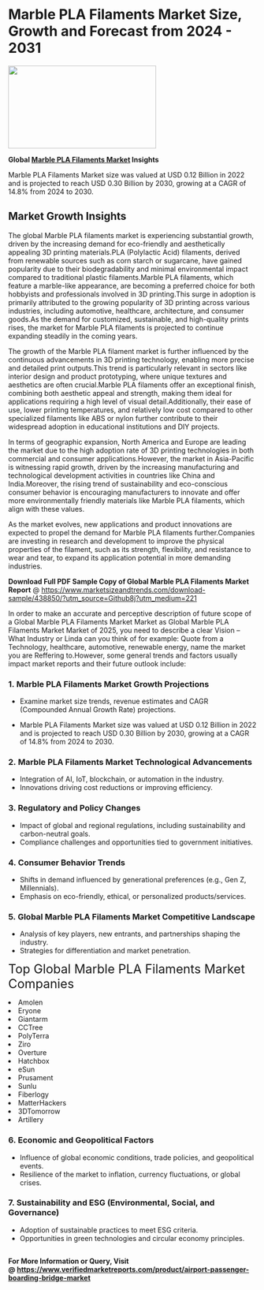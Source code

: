 <H1>Marble PLA Filaments Market Size, Growth and Forecast from 2024 - 2031</H1><img class="aligncenter size-medium wp-image-584254" src="https://thirdeyenews.in/wp-content/uploads/2024/09/Global-Market-Research-300x168.jpeg" alt="" width="300" height="168" /><p><strong>Global&nbsp;<a href="https://www.marketsizeandtrends.com/download-sample/438850/?utm_source=Github8j?utm_medium=221">Marble PLA Filaments Market</a> Insights</strong></p><p>Marble PLA Filaments Market size was valued at USD 0.12 Billion in 2022 and is projected to reach USD 0.30 Billion by 2030, growing at a CAGR of 14.8% from 2024 to 2030.</p><p><h2>Market Growth Insights</h2> The global Marble PLA filaments market is experiencing substantial growth, driven by the increasing demand for eco-friendly and aesthetically appealing 3D printing materials.PLA (Polylactic Acid) filaments, derived from renewable sources such as corn starch or sugarcane, have gained popularity due to their biodegradability and minimal environmental impact compared to traditional plastic filaments.Marble PLA filaments, which feature a marble-like appearance, are becoming a preferred choice for both hobbyists and professionals involved in 3D printing.This surge in adoption is primarily attributed to the growing popularity of 3D printing across various industries, including automotive, healthcare, architecture, and consumer goods.As the demand for customized, sustainable, and high-quality prints rises, the market for Marble PLA filaments is projected to continue expanding steadily in the coming years. <p>The growth of the Marble PLA filament market is further influenced by the continuous advancements in 3D printing technology, enabling more precise and detailed print outputs.This trend is particularly relevant in sectors like interior design and product prototyping, where unique textures and aesthetics are often crucial.Marble PLA filaments offer an exceptional finish, combining both aesthetic appeal and strength, making them ideal for applications requiring a high level of visual detail.Additionally, their ease of use, lower printing temperatures, and relatively low cost compared to other specialized filaments like ABS or nylon further contribute to their widespread adoption in educational institutions and DIY projects.</p> <p>In terms of geographic expansion, North America and Europe are leading the market due to the high adoption rate of 3D printing technologies in both commercial and consumer applications.However, the market in Asia-Pacific is witnessing rapid growth, driven by the increasing manufacturing and technological development activities in countries like China and India.Moreover, the rising trend of sustainability and eco-conscious consumer behavior is encouraging manufacturers to innovate and offer more environmentally friendly materials like Marble PLA filaments, which align with these values.</p> <p>As the market evolves, new applications and product innovations are expected to propel the demand for Marble PLA filaments further.Companies are investing in research and development to improve the physical properties of the filament, such as its strength, flexibility, and resistance to wear and tear, to expand its application potential in more demanding industries.</p> <p></p><p><span class=""><strong>Download Full PDF Sample Copy of Global Marble PLA Filaments Market Report</strong> @ <a href="https://www.marketsizeandtrends.com/download-sample/438850/?utm_source=Github8j?utm_medium=221" target="_blank">https://www.marketsizeandtrends.com/download-sample/438850/?utm_source=Github8j?utm_medium=221</a></span></p><p>In order to make an accurate and perceptive description of future scope of a Global&nbsp;Marble PLA Filaments Market Market as Global&nbsp;Marble PLA Filaments Market Market of 2025, you need to describe a clear Vision &ndash; What Industry or Linda can you think of for example: Quote from a Technology, healthcare, automotive, renewable energy, name the market you are Reffering to.However, some general trends and factors usually impact market reports and their future outlook include:</p><h3>1.&nbsp;<strong>Marble PLA Filaments Market Growth Projections</strong></h3><ul><li>Examine market size trends, revenue estimates and CAGR (Compounded Annual Growth Rate) projections.</li><li><p>Marble PLA Filaments Market size was valued at USD 0.12 Billion in 2022 and is projected to reach USD 0.30 Billion by 2030, growing at a CAGR of 14.8% from 2024 to 2030.</p></li></ul><h3>2.&nbsp;<strong>Marble PLA Filaments Market Technological Advancements</strong></h3><ul><li>Integration of AI, IoT, blockchain, or automation in the industry.</li><li>Innovations driving cost reductions or improving efficiency.</li></ul><h3>3.&nbsp;<strong>Regulatory and Policy Changes</strong></h3><ul><li>Impact of global and regional regulations, including sustainability and carbon-neutral goals.</li><li>Compliance challenges and opportunities tied to government initiatives.</li></ul><h3>4.&nbsp;<strong>Consumer Behavior Trends</strong></h3><ul><li>Shifts in demand influenced by generational preferences (e.g., Gen Z, Millennials).</li><li>Emphasis on eco-friendly, ethical, or personalized products/services.</li></ul><h3>5.&nbsp;<strong>Global Marble PLA Filaments Market Competitive Landscape</strong></h3><ul><li>Analysis of key players, new entrants, and partnerships shaping the industry.</li><li>Strategies for differentiation and market penetration.</li></ul><p data-pm-slice="1 1 []"><span style="color: inherit; font-family: inherit; font-size: 25px;">Top Global Marble PLA Filaments Market Companies</span></p><div class="" data-test-id=""><p><li>Amolen</li><li> Eryone</li><li> Giantarm</li><li> CCTree</li><li> PolyTerra</li><li> Ziro</li><li> Overture</li><li> Hatchbox</li><li> eSun</li><li> Prusament</li><li> Sunlu</li><li> Fiberlogy</li><li> MatterHackers</li><li> 3DTomorrow</li><li> Artillery</li></p></div><h3>6.&nbsp;<strong>Economic and Geopolitical Factors</strong></h3><ul><li>Influence of global economic conditions, trade policies, and geopolitical events.</li><li>Resilience of the market to inflation, currency fluctuations, or global crises.</li></ul><h3>7.&nbsp;<strong>Sustainability and ESG (Environmental, Social, and Governance)</strong></h3><ul><li>Adoption of sustainable practices to meet ESG criteria.</li><li>Opportunities in green technologies and circular economy principles.</li></ul><h2><strong style="font-size: 14px;">For More Information or Query, Visit @&nbsp;</strong><a style="background-color: #ffffff; font-size: 14px;" href="https://www.marketsizeandtrends.com/report/marble-pla-filaments-market/" target="_blank">https://www.verifiedmarketreports.com/product/airport-passenger-boarding-bridge-market</a></h2>